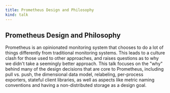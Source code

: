 ```yaml
---
title: Prometheus Design and Philosophy
kind: talk
---
```


## Prometheus Design and Philosophy

Prometheus is an opinionated monitoring system that chooses to do a lot of
things differently from traditional monitoring systems. This leads to a
culture clash for those used to other approaches, and raises questions as to
why we didn't take a seemingly better approach. This talk focuses on the "why"
behind many of the design decisions that are core to Prometheus, including
pull vs. push, the dimensional data model, relabeling, per-process exporters,
stateful client libraries, as well as aspects like metric naming conventions
and having a non-distributed storage as a design goal.
